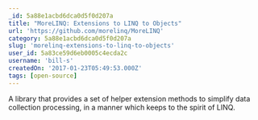 ```yaml
---
_id: 5a88e1acbd6dca0d5f0d207a
title: "MoreLINQ: Extensions to LINQ to Objects"
url: 'https://github.com/morelinq/MoreLINQ'
category: 5a88e1acbd6dca0d5f0d207a
slug: 'morelinq-extensions-to-linq-to-objects'
user_id: 5a83ce59d6eb0005c4ecda2c
username: 'bill-s'
createdOn: '2017-01-23T05:49:53.000Z'
tags: [open-source]
---
```


A library that provides a set of helper extension methods to simplify data collection processing, in a manner which keeps to the spirit of LINQ.
